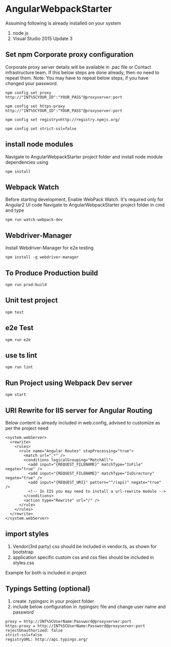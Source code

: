 # AngularWebpackStarter

Assuming following is already installed on your system
1. node js
2. Visual Studio 2015 Update 3


## Set npm Corporate proxy configuration
Corporate proxy server details will be available in .pac file or Contact infrastructure team. If this below steps are done already, then no need to repeat them. 
Note: You may have to repeat below steps, if you have changed your password.

```
npm config set proxy http://"INT%5CYOUR_ID":"YOUR_PASS"@proxyserver:port

npm config set https-proxy http://"INT%5CYOUR_ID":"YOUR_PASS"@proxyserver:port

npm config set registry=http://registry.npmjs.org/

npm config set strict-ssl=false
```
## install node modules
Navigate to AngularWebpackStarter project folder and install node module dependencies using

```
npm install
```

## Webpack Watch
Before starting development, Enable WebPack Watch. It's required only for Angular2 UI code
Navigate to AngularWebpackStarter project folder in cmd and type

```
npm run watch-webpack-dev
```
## Webdriver-Manager
Install Webdriver-Manager for e2e testing

```
npm install -g webdriver-manager
```

## To Produce Production build

```
npm run prod:build
```

## Unit test project 

```
npm test
```

## e2e Test

```
npm run e2e
```

## use ts lint

```
npm run lint
```

## Run Project using Webpack Dev server
```
npm start
```

## URl Rewrite for IIS server for Angular Routing
Below content is already included in web.config, advised to customize as per the project need

```
<system.webServer>
  <rewrite>
    <rules>
      <rule name="Angular Routes" stopProcessing="true">
        <match url=".*" />
        <conditions logicalGrouping="MatchAll">
          <add input="{REQUEST_FILENAME}" matchType="IsFile" negate="true" />
          <add input="{REQUEST_FILENAME}" matchType="IsDirectory" negate="true" />
          <add input="{REQUEST_URI}" pattern="^/(api)" negate="true" />
          <!-- In IIS you may need to install a url-rewrite module -->
        </conditions>
        <action type="Rewrite" url="/" />
      </rule>
    </rules>
  </rewrite>
</system.webServer>

```

## import styles
1. Vendor(3rd party) css should be included in vendor.ts, as shown for bootstrap
2. application specific custom css and css files should be included in styles.css

Example for both is included in project


## Typings Setting (optional)
1. create .typingsrc in your project folder
2. include below configuration in .typingsrc file and change user name and password

```
proxy = http://INT%5CUserName:Password@proxyserver:port
https-proxy = http://INT%5CUserName:Password@proxyserver:port
rejectUnauthorized: false
strict-ssl=false
registryURL: http://api.typings.org/
```

